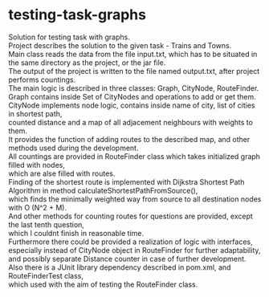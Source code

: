 # testing-task-graphs
Solution for testing task with graphs. \
Project describes the solution to the given task - Trains and Towns. \
Main class reads the data from the file input.txt, which has to be situated in the same directory as the project, or the jar file. \
The output of the project is written to the file named output.txt, after project performs countings. \
The main logic is described in three classes: Graph, CityNode, RouteFinder. \
Graph contains inside Set of CityNodes and operations to add or get them. \
CityNode implements node logic, contains inside name of city, list of cities in shortest path, \
counted distance and a map of all adjacement neighbours with weights to them. \
It provides the function of adding routes to the described map, and other methods used during the development. \
All countings are provided in RouteFinder class which takes initialized graph filled with nodes, \
which are alse filled with routes. \
Finding of the shortest route is implemented with Dijkstra Shortest Path Algorithm in method calculateShortestPathFromSource(), \
which finds the minimally weighted way from source to all destination nodes with O (N^2 + M). \
And other methods for counting routes for questions are provided, except the last tenth question,  \
which I couldnt finish in reasonable time. \
Furthermore there could be provided a realization of logic with interfaces, \
especially instead of CityNode object in RouteFinder for further adaptability, \
and possibly separate Distance counter in case of further development. \
Also there is a JUnit library dependency described in pom.xml, and RouteFinderTest class, \
which used with the aim of testing the RouteFinder class.
